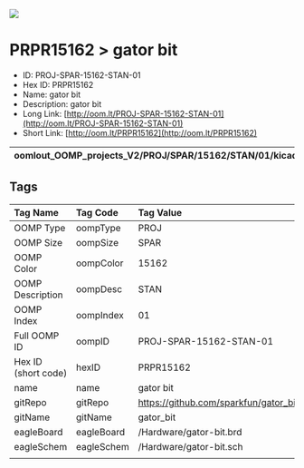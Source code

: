 


  
![][im]
# PRPR15162 > gator bit

- ID: PROJ-SPAR-15162-STAN-01
- Hex ID: PRPR15162
- Name: gator bit
- Description: gator bit
- Long Link: [http://oom.lt/PROJ-SPAR-15162-STAN-01](http://oom.lt/PROJ-SPAR-15162-STAN-01)
- Short Link: [http://oom.lt/PRPR15162](http://oom.lt/PRPR15162)
  

|oomlout_OOMP_projects_V2/PROJ/SPAR/15162/STAN/01/kicadPcb3dFront.png|oomlout_OOMP_projects_V2/PROJ/SPAR/15162/STAN/01/kicadPcb3dBack.png|oomlout_OOMP_projects_V2/PROJ/SPAR/15162/STAN/01/kicadPcb3d.png||
| :---: | :---: | :---: | :---: |

## Tags
  

|Tag Name|Tag Code|Tag Value|
| :--- | :--- | :--- |
|OOMP Type|oompType|PROJ|
|OOMP Size|oompSize|SPAR|
|OOMP Color|oompColor|15162|
|OOMP Description|oompDesc|STAN|
|OOMP Index|oompIndex|01|
|Full OOMP ID|oompID|PROJ-SPAR-15162-STAN-01|
|Hex ID (short code)|hexID|PRPR15162|
|name|name|gator bit|
|gitRepo|gitRepo|https://github.com/sparkfun/gator_bit|
|gitName|gitName|gator_bit|
|eagleBoard|eagleBoard|/Hardware/gator-bit.brd|
|eagleSchem|eagleSchem|/Hardware/gator-bit.sch|
||||



[im]: PROJ/SPAR/15162/STAN/01/kicadPcb3d_450.png
